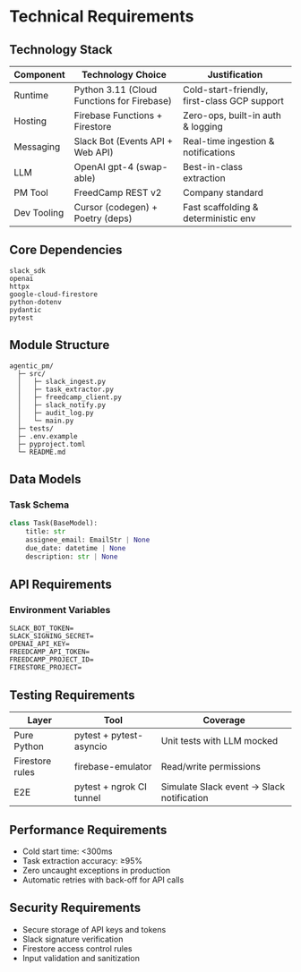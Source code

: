 # Technical Requirements

## Technology Stack
| Component    | Technology Choice                              | Justification                               |
|-------------|-----------------------------------------------|---------------------------------------------|
| Runtime     | Python 3.11 (Cloud Functions for Firebase)     | Cold-start-friendly, first-class GCP support|
| Hosting     | Firebase Functions + Firestore                 | Zero-ops, built-in auth & logging           |
| Messaging   | Slack Bot (Events API + Web API)              | Real-time ingestion & notifications         |
| LLM         | OpenAI gpt-4 (swap-able)                      | Best-in-class extraction                    |
| PM Tool     | FreedCamp REST v2                             | Company standard                            |
| Dev Tooling | Cursor (codegen) + Poetry (deps)              | Fast scaffolding & deterministic env        |

## Core Dependencies
```
slack_sdk
openai
httpx
google-cloud-firestore
python-dotenv
pydantic
pytest
```

## Module Structure
```
agentic_pm/
  ├─ src/
  │   ├─ slack_ingest.py
  │   ├─ task_extractor.py
  │   ├─ freedcamp_client.py
  │   ├─ slack_notify.py
  │   ├─ audit_log.py
  │   └─ main.py
  ├─ tests/
  ├─ .env.example
  ├─ pyproject.toml
  └─ README.md
```

## Data Models

### Task Schema
```python
class Task(BaseModel):
    title: str
    assignee_email: EmailStr | None
    due_date: datetime | None
    description: str | None
```

## API Requirements

### Environment Variables
```
SLACK_BOT_TOKEN=
SLACK_SIGNING_SECRET=
OPENAI_API_KEY=
FREEDCAMP_API_TOKEN=
FREEDCAMP_PROJECT_ID=
FIRESTORE_PROJECT=
```

## Testing Requirements

| Layer           | Tool                         | Coverage                                   |
|----------------|------------------------------|---------------------------------------------|
| Pure Python    | pytest + pytest-asyncio      | Unit tests with LLM mocked                 |
| Firestore rules| firebase-emulator           | Read/write permissions                      |
| E2E            | pytest + ngrok CI tunnel     | Simulate Slack event → Slack notification  |

## Performance Requirements
- Cold start time: <300ms
- Task extraction accuracy: ≥95%
- Zero uncaught exceptions in production
- Automatic retries with back-off for API calls

## Security Requirements
- Secure storage of API keys and tokens
- Slack signature verification
- Firestore access control rules
- Input validation and sanitization 